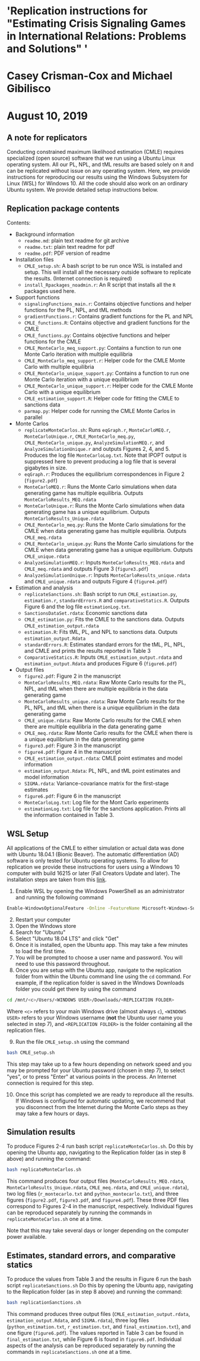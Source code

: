 #  'Replication instructions for "Estimating Crisis Signaling Games in International Relations: Problems and Solutions" '
# Casey Crisman-Cox and Michael Gibilisco
# August 10, 2019

## A note for replicators
Conducting constrained maximum likelihood estimation (CMLE)  requires specialized (open source) software that we run using a Ubuntu Linux operating system.
All our PL, NPL, and tML results are based solely on `R` and can be replicated without issue on any operating system.
Here, we provide instructions for reproducing our results using the Windows Subsystem for Linux (WSL) for Windows 10.
All the code should also work on an ordinary Ubuntu system.
We provide detailed setup instructions below.


## Replication package contents
Contents:

- Background information
    - `readme.md`: plain text readme for git archive
    - `readme.txt`: plain text readme for pdf
    - `readme.pdf`: PDF version of readme
- Installation files
    - `CMLE_setup.sh`:  A bash script to be run once WSL is installed and setup.  This will install all the necessary outside software to replicate the results. (Internet connection is required)
    - `install_Rpackages_noadmin.r`: An R script that installs all the `R` packages used here.
- Support functions
    - `signalingFunctions_main.r`: Contains objective functions and helper functions for the PL, NPL, and tML methods
	- `gradientFunctions.r`: Contains gradient functions for the PL and NPL
	- `CMLE_functions.R`: Contains objective and gradient functions for the CMLE
	- `CMLE_functions.py`:  Contains objective functions and helper functions for the CMLE
	- `CMLE_MonteCarlo_meq_support.py`: Contains a function to run one Monte Carlo iteration with multiple equilibria
	- `CMLE_MonteCarlo_meq_support.r`: Helper code for the CMLE Monte Carlo with multiple equilibria
	- `CMLE_MonteCarlo_unique_support.py`: Contains a function to run one Monte Carlo iteration with a unique equilibrium
	- `CMLE_MonteCarlo_unique_support.r`: Helper code for the CMLE Monte Carlo with a unique equilibrium
    - `CMLE_estimation_support.R`: Helper code for fitting the CMLE to sanctions data
	- `parmap.py`: Helper code for running the CMLE Monte Carlos in parallel
- Monte Carlos 
    - `replicateMonteCarlos.sh`: Runs `eqGraph.r`, `MonteCarloMEQ.r`, `MonteCarloUnique.r`, `CMLE_MonteCarlo_meq.py`, `CMLE_MonteCarlo_unique.py`, `AnalyzeSimulationMEQ.r`, and `AnalyzeSimulationUnique.r` and outputs Figures 2, 4, and 5. Produces the log file `MonteCarloLog.txt`. Note that IPOPT output is suppressed here to prevent  producing a log file that is several gigabytes in size.
    - `eqGraph.r`: Produces the equilibrium correspondences in Figure 2 (`figure2.pdf`)
    - `MonteCarloMEQ.r`: Runs the Monte Carlo simulations when data generating game has multiple equilibria. Outputs `MonteCarloResults_MEQ.rdata`
    - `MonteCarloUnique.r`: Runs the Monte Carlo simulations when data generating game has a unique equilibrium. Outputs `MonteCarloResults_Unique.rdata`
    - `CMLE_MonteCarlo_meq.py`: Runs the Monte Carlo simulations for the CMLE when data generating game has multiple equilibria. Outputs `CMLE_meq.rdata`
    - `CMLE_MonteCarlo_unique.py`: Runs the Monte Carlo simulations for the CMLE when data generating game has a unique equilibrium. Outputs `CMLE_unique.rdata`
	- `AnalyzeSimulationMEQ.r`: Inputs `MonteCarloResults_MEQ.rdata` and `CMLE_meq.rdata` and outputs Figure 3 (`figure3.pdf`)
	- `AnalyzeSimulationUnique.r`: Inputs `MonteCarloResults_unique.rdata` and `CMLE_unique.rdata` and outputs Figure 4 (`figure4.pdf`)
- Estimation and analysis
    - `replicateSanctions.sh`: Bash script to run `CMLE_estimation.py`, `estimation.r`, `standardErrors.R` and `comparativeStatics.R`. Outputs Figure 6  and the  log file `estimationLog.txt`.
    - `SanctionsDataSet.rdata`: Economic sanctions data 
	- `CMLE_estimation.py`: Fits the CMLE to the sanctions data. Outputs `CMLE_estimation_output.rdata`
    - `estimation.R`: Fits tML, PL, and NPL to sanctions data. Outputs `estimation_output.Rdata`
	- `standardErrors.R`: Estimates standard errors for the tML, PL, NPL, and CMLE and prints the results reported in Table 3
	- `ComparativeStatics.R`: Inputs `CMLE_estimation_output.rdata` and `estimation_output.Rdata` and produces Figure 6 (`figure6.pdf`)
- Output files
  	- `figure2.pdf`: Figure 2 in the manuscript
	- `MonteCarloResults_MEQ.rdata`: Raw Monte Carlo results for the PL, NPL, and tML when there are multiple equilibria in the data generating game
	- `MonteCarloResults_unique.rdata`:	Raw Monte Carlo results for the PL, NPL, and tML when there is a unique equilibrium in the data generating game
	- `CMLE_unique.rdata`: Raw Monte Carlo results for the CMLE when there are multiple equilibria in the data generating game
	- `CMLE_meq.rdata`:	Raw Monte Carlo results for the CMLE when there is a unique equilibrium in the data generating game
	- `figure3.pdf`: Figure 3 in the manuscript
	- `figure4.pdf`: Figure 4 in the manuscript
	- `CMLE_estimation_output.rdata`: CMLE point estimates and model information
	- `estimation_output.Rdata`: PL, NPL, and tML point estimates and model information
   	- `SIGMA.rdata`: Variance-covariance matrix for the first-stage estimates
    - `figure6.pdf`: Figure 6 in the manuscript
	- `MonteCarloLog.txt`: Log file for the Mont Carlo experiments
	- `estimationLog.txt`: Log file for the sanctions application.  Prints all the information contained in Table 3.
	
## WSL Setup
All applications of the CMLE to either simulation or actual data was done with Ubuntu 18.04.1 (Bionic Beaver).
The automatic differentiation (AD) software is only tested for Ubuntu operating systems.
To allow for replication we provide these instructions for users using a Windows 10 computer with build 16215 or later (Fall Creators Update and later).
The installation steps are taken from this [link](https://docs.microsoft.com/en-us/windows/wsl/install-win10).


1. Enable WSL by opening the Windows PowerShell as an administrator and running the following command
```bash
Enable-WindowsOptionalFeature -Online -FeatureName Microsoft-Windows-Subsystem-Linux
```
2. Restart your computer 
3. Open the Windows store
4. Search for "Ubuntu"
5. Select "Ubuntu 18.04 LTS" and click "Get"
6. Once it is installed, open the Ubuntu app. This may take a few minutes to load the first time.
7. You will be prompted to choose a user name and password.  You will need to use this password throughout.
8. Once you are setup with the Ubuntu app, navigate to the replication folder from within the Ubuntu command line using the `cd` command.  For example, if the replication folder is saved in the Windows Downloads folder you could get there by using the command
```bash
cd /mnt/<c>/Users/<WINDOWS USER>/Downloads/<REPLICATION FOLDER>
```
Where `<c>` refers to your main Windows drive (almost always `c`), `<WINDOWS USER>` refers to your Windows username (**not** the Ubuntu user name you selected in step 7), and `<REPLICATION FOLDER>` is the folder containing all the replication files.

9. Run the file ``CMLE_setup.sh`` using the command
```bash
bash CMLE_setup.sh
```
This step may take up to a few hours depending on network speed and you may be prompted for your Ubuntu password (chosen in step 7), to select "yes",  or to press "Enter" at various points in the process. An Internet connection is required for this step.

10. Once this script has completed we are ready to reproduce all the results.  If Windows is configured for automatic updating, we recommend that you disconnect from the Internet during the Monte Carlo steps as they may take a few hours or days.

## Simulation results
To produce Figures 2-4 run bash script `replicateMonteCarlos.sh`.  Do this by opening the Ubuntu app, navigating to the Replication folder (as in step 8 above) and running the command:
```bash
bash replicateMonteCarlos.sh
```
This command produces four output files (`MonteCarloResults_MEQ.rdata`, `MonteCarloResults_Unique.rdata`, `CMLE_meq.rdata`, and `CMLE_unique.rdata`), two log files (`r_montecarlo.txt` and `python_montecarlo.txt`), and  three figures (`figure2.pdf`, `figure3.pdf`, and `figure4.pdf`).
These three PDF files correspond to Figures 2-4 in the manuscript, respectively.
Individual figures can be reproduced separately by running the commands in `replicateMonteCarlos.sh` one at a time.

Note that this may take several days or longer depending on the computer power available.


## Estimates, standard errors, and  comparative statics
To produce the values from Table 3 and the results in Figure 6 run the bash script `replicateSanctions.sh`
Do this by opening the Ubuntu app, navigating to the Replication folder (as in step 8 above) and running the command:
```bash
bash replicationSanctions.sh
```
This command produces three output files (`CMLE_estimation_output.rdata`, `estimation_output.Rdata`, and `SIGMA.rdata`), three log files (`python_estimation.txt`, `r_estimation.txt`, and `final_estimation.txt`), and  one figure (`figure6.pdf`).
The values reported in Table 3 can be found in `final_estimation.txt`, while Figure 6 is found in `figure6.pdf`.
Individual aspects of the analysis can be reproduced separately by running the commands in `replicateSanctions.sh` one at a time.

